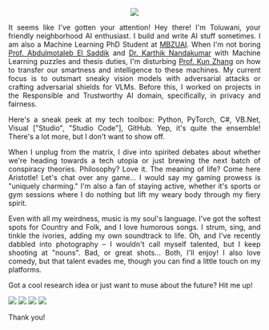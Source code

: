 <p align="center">
  <img src="https://user-images.githubusercontent.com/45424924/178570815-184ae271-dc05-4c06-ba6a-3a71c41d6b1b.png">
</p>

<p align="justify"> It seems like I've gotten your attention! Hey there! I'm Toluwani, your friendly neighborhood AI enthusiast. I build and write AI stuff sometimes. I am also a Machine Learning PhD Student at <a href="https://mbzuai.ac.ae">MBZUAI</a>. When I'm not boring <a href="https://scholar.google.ca/citations?hl=en&user=VcOjgngAAAAJ&view_op=list_works&sortby=pubdate">Prof. Abdulmotaleb El Saddik</a> and <a href="https://scholar.google.com/citations?hl=en&user=2qx0RnEAAAAJ&view_op=list_works&sortby=pubdate">Dr. Karthik Nandakumar</a> with Machine Learning puzzles and thesis duties, I'm disturbing <a href="https://www.cmu.edu/dietrich/philosophy/people/faculty/zhang.html?source=about_page-------------------------------------">Prof. Kun Zhang</a> on how to transfer our smartness and intelligence to these machines. My current focus is to outsmart sneaky vision models with adversarial attacks or crafting adversarial shields for VLMs. Before this, I worked on projects in the Responsible and Trustworthy AI domain, specifically, in privacy and fairness. </p>

<p align="justify"> Here's a sneak peek at my tech toolbox: Python, PyTorch, C#, VB.Net, Visual ["Studio", "Studio Code"], GitHub. Yep, it's quite the ensemble! There's a lot more, but I don't want to show off. </p>

<p align="justify"> When I unplug from the matrix, I dive into spirited debates about whether we're heading towards a tech utopia or just brewing the next batch of conspiracy theories. Philosophy? Love it. The meaning of life? Come here Aristotle! Let's chat over any game... I would say my gaming prowess is "uniquely charming." I'm also a fan of staying active, whether it's sports or gym sessions where I do nothing but lift my weary body through my fiery spirit.
</p>

<p align="justify"> Even with all my weirdness, music is my soul's language. I've got the softest spots for Country and Folk, and I love humorous songs. I strum, sing, and tinkle the ivories, adding my own soundtrack to life. Oh, and I've recently dabbled into photography – I wouldn't call myself talented, but I keep shooting at "nouns". Bad, or great shots... Both, I'll enjoy! I also love comedy, but that talent evades me, though you can find a little touch on my platforms.
</p>

Got a cool research idea or just want to muse about the future? Hit me up!

[<img src="https://img.shields.io/badge/linkedin-%230077B5.svg?&style=for-the-badge&logo=linkedin&logoColor=white" />](https://www.linkedin.com/in/toluwaniaremu/) [<img src="https://img.shields.io/badge/Gmail-D14836?style=for-the-badge&logo=gmail&logoColor=white" />](mailto:tioluwaniaremu@gmail.com) [<img src="https://img.shields.io/badge/Microsoft_Outlook-0078D4?style=for-the-badge&logo=microsoft-outlook&logoColor=white" />](mailto:toluwani.aremu@mbzuai.ac.ae)
[<img src="https://img.shields.io/badge/medium-%2312100E.svg?&style=for-the-badge&logo=medium&logoColor=white" />](https://medium.com/@tolusophy)

Thank you!
